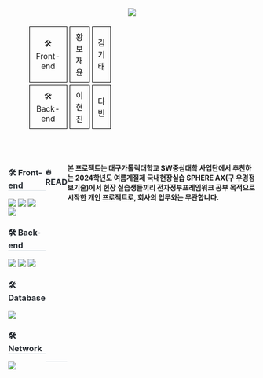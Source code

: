 <div>
<div align="center">
  <img
    src="https://i.vimeocdn.com/video/1900935094-1e2ddcdefc344bdea03046a5c9795e1cc775ceabadcac497db754d9202838663-d_640?f=webp"
  />
</div>

  <div
    style="
      width: 50%;
      display: flex;
      justify-content: center;
      align-items: center;
    "
  >
    <table
      style="
        border-collapse: separate;
        border-spacing: 5px;
        width: 70%;
        border-radius: 10px;
        overflow: hidden;
        text-align: center;
      "
    >
      <tr>
        <td style="border: 1px solid #000; padding: 8px">🛠️ Front-end</td>
        <td style="border: 1px solid #000; padding: 8px">
          <a
            href="https://github.com/sty0133"
            target="_blank"
            style="color: black; text-decoration: none"
            >황보재윤</a
          >
        </td>
        <td style="border: 1px solid #000; padding: 8px">
          <a
            href="https://github.com/sealclou"
            target="_blank"
            style="color: black; text-decoration: none"
            >김기태</a
          >
        </td>
      </tr>
      <tr>
        <td style="border: 1px solid #000; padding: 8px">🛠️ Back-end</td>
        <td style="border: 1px solid #000; padding: 8px">
          <a
            href="https://github.com/lee-hyeon-jin"
            target="_blank"
            style="color: black; text-decoration: none"
            >이현진</a
          >
        </td>
        <td style="border: 1px solid #000; padding: 8px">
          <a
            href="https://github.com/ydb721"
            target="_blank"
            style="color: black; text-decoration: none"
            >다빈</a
          >
        </td>
      </tr>
    </table>
  </div>
</div>
  <br />
  <br />
<div style="display: flex; justify-content: space-between">
  <div style="width: 50%">
    <h3 style="border-bottom: 1px solid #d8dee4; color: #282d33">
      🛠️ Front-end
    </h3>
    <!-- Front-end -->
    <img
      src="https://img.shields.io/badge/Vue.js-4FC08D?style=for-the-badge&logo=Vue.js&logoColor=white"
    />
    <img
      src="https://img.shields.io/badge/HTML5-E34F26?style=for-the-badge&logo=HTML5&logoColor=white"
    />
    <img
      src="https://img.shields.io/badge/CSS3-1572B6?style=for-the-badge&logo=CSS3&logoColor=white"
    />
    <img
      src="https://img.shields.io/badge/Javascript-F7DF1E?style=for-the-badge&logo=Javascript&logoColor=white"
    />
    <h3 style="border-bottom: 1px solid #d8dee4; color: #282d33">
      🛠️ Back-end
    </h3>
    <!-- Back-end -->
    <img
      src="https://img.shields.io/badge/Spring-6DB33F?style=for-the-badge&logo=Spring&logoColor=white"
    />
    <img
      src="https://img.shields.io/badge/Tomcat-F8DC75?style=for-the-badge&logo=Apache%20Tomcat&logoColor=white"
    />
    <img
      src="https://img.shields.io/badge/Maven-C71A36?style=for-the-badge&logo=Apache%20Maven&logoColor=white"
    />
    <h3 style="border-bottom: 1px solid #d8dee4; color: #282d33">
      🛠️ Database
    </h3>
    <!-- Database -->
    <img
      src="https://img.shields.io/badge/MySQL-4479A1?style=for-the-badge&logo=MySQL&logoColor=white"
    />
    <h3 style="border-bottom: 1px solid #d8dee4; color: #282d33">🛠️ Network</h3>
    <!-- Network -->
    <img
      src="https://img.shields.io/badge/WebSocket-FF6F00?style=for-the-badge&logo=WebSocket&logoColor=white"
    />
  </div>


<br />
<br />
<h3 style="border-bottom: 1px solid #d8dee4; color: #282d33">🔥 READ</h3>
<div>
  <p style="font-weight: bold">
    본 프로젝트는 대구가톨릭대학교 SW중심대학 사업단에서 추친하는 2024학년도
    여름계절제 국내현장실습 SPHERE AX(구 우경정보기술)에서 현장 실습생들끼리
    전자정부프레임워크 공부 목적으로 시작한 개인 프로젝트로, 회사의 업무와는
    무관합니다.
  </p>
</div>
</div>
